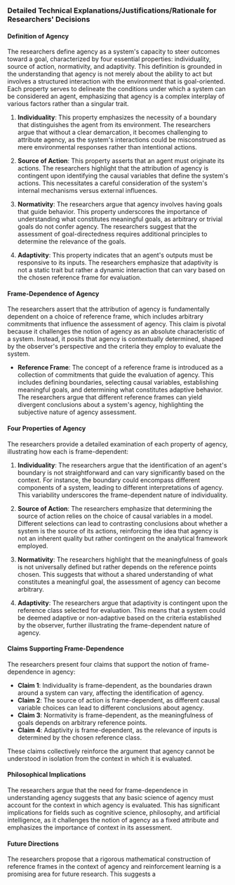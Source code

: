 ### Detailed Technical Explanations/Justifications/Rationale for Researchers' Decisions

#### Definition of Agency
The researchers define agency as a system's capacity to steer outcomes toward a goal, characterized by four essential properties: individuality, source of action, normativity, and adaptivity. This definition is grounded in the understanding that agency is not merely about the ability to act but involves a structured interaction with the environment that is goal-oriented. Each property serves to delineate the conditions under which a system can be considered an agent, emphasizing that agency is a complex interplay of various factors rather than a singular trait.

1. **Individuality**: This property emphasizes the necessity of a boundary that distinguishes the agent from its environment. The researchers argue that without a clear demarcation, it becomes challenging to attribute agency, as the system's interactions could be misconstrued as mere environmental responses rather than intentional actions.

2. **Source of Action**: This property asserts that an agent must originate its actions. The researchers highlight that the attribution of agency is contingent upon identifying the causal variables that define the system's actions. This necessitates a careful consideration of the system's internal mechanisms versus external influences.

3. **Normativity**: The researchers argue that agency involves having goals that guide behavior. This property underscores the importance of understanding what constitutes meaningful goals, as arbitrary or trivial goals do not confer agency. The researchers suggest that the assessment of goal-directedness requires additional principles to determine the relevance of the goals.

4. **Adaptivity**: This property indicates that an agent's outputs must be responsive to its inputs. The researchers emphasize that adaptivity is not a static trait but rather a dynamic interaction that can vary based on the chosen reference frame for evaluation.

#### Frame-Dependence of Agency
The researchers assert that the attribution of agency is fundamentally dependent on a choice of reference frame, which includes arbitrary commitments that influence the assessment of agency. This claim is pivotal because it challenges the notion of agency as an absolute characteristic of a system. Instead, it posits that agency is contextually determined, shaped by the observer's perspective and the criteria they employ to evaluate the system.

- **Reference Frame**: The concept of a reference frame is introduced as a collection of commitments that guide the evaluation of agency. This includes defining boundaries, selecting causal variables, establishing meaningful goals, and determining what constitutes adaptive behavior. The researchers argue that different reference frames can yield divergent conclusions about a system's agency, highlighting the subjective nature of agency assessment.

#### Four Properties of Agency
The researchers provide a detailed examination of each property of agency, illustrating how each is frame-dependent:

1. **Individuality**: The researchers argue that the identification of an agent's boundary is not straightforward and can vary significantly based on the context. For instance, the boundary could encompass different components of a system, leading to different interpretations of agency. This variability underscores the frame-dependent nature of individuality.

2. **Source of Action**: The researchers emphasize that determining the source of action relies on the choice of causal variables in a model. Different selections can lead to contrasting conclusions about whether a system is the source of its actions, reinforcing the idea that agency is not an inherent quality but rather contingent on the analytical framework employed.

3. **Normativity**: The researchers highlight that the meaningfulness of goals is not universally defined but rather depends on the reference points chosen. This suggests that without a shared understanding of what constitutes a meaningful goal, the assessment of agency can become arbitrary.

4. **Adaptivity**: The researchers argue that adaptivity is contingent upon the reference class selected for evaluation. This means that a system could be deemed adaptive or non-adaptive based on the criteria established by the observer, further illustrating the frame-dependent nature of agency.

#### Claims Supporting Frame-Dependence
The researchers present four claims that support the notion of frame-dependence in agency:

- **Claim 1**: Individuality is frame-dependent, as the boundaries drawn around a system can vary, affecting the identification of agency.
- **Claim 2**: The source of action is frame-dependent, as different causal variable choices can lead to different conclusions about agency.
- **Claim 3**: Normativity is frame-dependent, as the meaningfulness of goals depends on arbitrary reference points.
- **Claim 4**: Adaptivity is frame-dependent, as the relevance of inputs is determined by the chosen reference class.

These claims collectively reinforce the argument that agency cannot be understood in isolation from the context in which it is evaluated.

#### Philosophical Implications
The researchers argue that the need for frame-dependence in understanding agency suggests that any basic science of agency must account for the context in which agency is evaluated. This has significant implications for fields such as cognitive science, philosophy, and artificial intelligence, as it challenges the notion of agency as a fixed attribute and emphasizes the importance of context in its assessment.

#### Future Directions
The researchers propose that a rigorous mathematical construction of reference frames in the context of agency and reinforcement learning is a promising area for future research. This suggests a